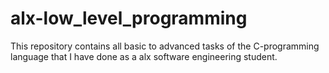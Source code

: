 # alx-low_level_programming
This repository contains all basic to advanced tasks of the C-programming language that I have done as a alx software engineering student.  
